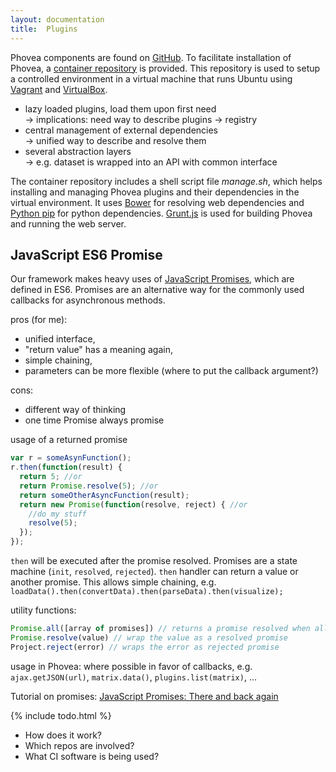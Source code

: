 ```yaml
---
layout: documentation
title:  Plugins
---
```


Phovea components are found on [GitHub](https://github.com/phovea). To facilitate installation of Phovea, a [container repository](https://github.com/phovea/phovea_web_container) is provided. This repository is used to setup a controlled environment in a virtual machine that runs Ubuntu using [Vagrant](https://www.vagrantup.com/) and [VirtualBox](https://www.virtualbox.org/). 

* lazy loaded plugins, load them upon first need <br>
   -> implications: need way to describe plugins -> registry
* central management of external dependencies <br>
   -> unified way to describe and resolve them
* several abstraction layers <br>
   -> e.g. dataset is wrapped into an API with common interface

The container repository includes a shell script file *manage.sh*, which helps installing and managing Phovea plugins and their dependencies in the virtual environment. It uses [Bower](http://bower.io/) for resolving web dependencies and [Python pip](https://pypi.python.org/pypi/pip) for python dependencies. [Grunt.js](http://gruntjs.com/) is used for building Phovea and running the web server.

## JavaScript ES6 Promise

Our framework makes heavy uses of [JavaScript Promises](http://www.promises.org), which are defined in ES6. Promises are an alternative way for the commonly used callbacks for asynchronous methods. 

pros (for me):

* unified interface,
* "return value" has a meaning again,
* simple chaining,
* parameters can be more flexible (where to put the callback argument?)

cons:

* different way of thinking
* one time Promise always promise

usage of a returned promise
```javascript
var r = someAsynFunction();
r.then(function(result) {
  return 5; //or
  return Promise.resolve(5); //or
  return someOtherAsyncFunction(result);
  return new Promise(function(resolve, reject) { //or
    //do my stuff
    resolve(5);
  });
});
```

`then` will be executed after the promise resolved. Promises are a state machine (`init`, `resolved`, `rejected`). `then` handler can return a value or another promise. This allows simple chaining, e.g. `loadData().then(convertData).then(parseData).then(visualize);`

utility functions:

```javascript
Promise.all([array of promises]) // returns a promise resolved when all are resolved
Promise.resolve(value) // wrap the value as a resolved promise
Project.reject(error) // wraps the error as rejected promise
```

usage in Phovea: where possible in favor of callbacks, e.g. `ajax.getJSON(url)`, `matrix.data()`, `plugins.list(matrix)`, ...

Tutorial on promises:
[JavaScript Promises: There and back again](http://html5rocks.com/en/tutorials/es6/promises)

{% include todo.html %}

* How does it work?
* Which repos are involved?
* What CI software is being used?